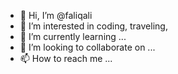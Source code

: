 - 👋 Hi, I’m @faliqali
- 👀 I’m interested in coding, traveling, 
- 🌱 I’m currently learning ...
- 💞️ I’m looking to collaborate on ...
- 📫 How to reach me ...

<!---
faliqali/faliqali is a ✨ special ✨ repository because its `README.md` (this file) appears on your GitHub profile.
You can click the Preview link to take a look at your changes.
--->
